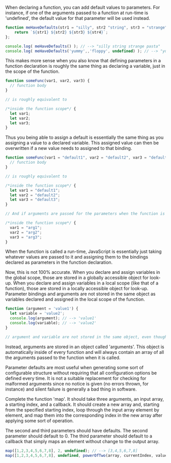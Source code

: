 When declaring a function, you can add default values to parameters. For instance, if one of the arguments passed to a function at run-time is 'undefined', the default value for that parameter will be used instead.

```js
function meHaveDefaults(str1 = "silly", str2 "string", str3 = "strange", str4 = "pasta") {
    return `${str1} ${str2} ${str3} ${str4}`;
};

console.log( meHaveDefaults() ); // --> "silly string strange pasta"
console.log( meHaveDefaults('yummy',,'floppy', undefined) ); // --> "yummy string floppy pasta"
```

This makes more sense when you also know that defining parameters in a function declaration is roughly the same thing as declaring a variable, just in the scope of the function.

```js
function someFunc(var1, var2, var3) {
  // function body
}

// is roughly equivalent to

/*inside the function scope*/ {
  let var1;
  let var2;
  let var3;
}
```

Thus you being able to assign a default is essentially the same thing as you assigning a value to a declared variable. This assigned value can then be overwritten if a new value needs to assigned to that binding.

```js
function someFunc(var1 = "default1", var2 = "default2", var3 = "default3") {
  // function body
}

// is roughly equivalent to

/*inside the function scope*/ {
  let var1 = "default1";
  let var2 = "default2";
  let var3 = "default3";
}

// And if arguments are passed for the parameters when the function is called...

/*inside the function scope*/ {
  var1 = "arg1";
  var2 = "arg2";
  var3 = "arg3";
}
```

When the function is called a run-time, JavaScript is essentially just taking whatever values are passed to it and assigning them to the bindings declared as parameters in the function declaration.

Now, this is not 100% accurate. When you declare and assign variables in the global scope, those are stored in a globally accessible object for look-up. When you declare and assign variables in a local scope (like that of a function), those are stored in a locally accessible object for look-up. Parameter bindings and arguments are not stored in the same object as variables declared and assigned in the local scope of the function.

```js
function (argument = 'value1') {
  let variable = 'value2';
  console.log(argument); // --> 'value1'
  console.log(variable); // --> 'value2'
}

// argument and variable are not stored in the same object, even though they are both accessible from inside the function and thus are 'in its scope'
```

Instead, arguments are stored in an object called 'arguments'. This object is automatically inside of every function and will always contain an array of all the arguments passed to the function when it is called.

Parameter defaults are most useful when generating some sort of configurable structure without requiring that all configuration options be defined every time. It is not a suitable replacement for checking for malformed arguments since no notice is given (no errors thrown, for instance) and silent failure is generally a bad thing in software.

Complete the function 'map'. It should take three arguments, an input array, a starting index, and a callback. It should create a new array and, starting from the specified starting index, loop through the input array element by element, and map them into the corresponding index in the new array after applying some sort of operation.

The second and third parameters should have defaults. The second parameter should default to 0. The third parameter should default to a callback that simply maps an element without change to the output array.

```js
map([1,2,3,4,5,6,7,8], 2, undefined); // --> [3,4,5,6,7,8]
map([1,2,3,4,5,6,7,8], undefined, powerOfTwo(array, currentIndex, value); // --> [2,4,8,16,32,64,128,256]
```
